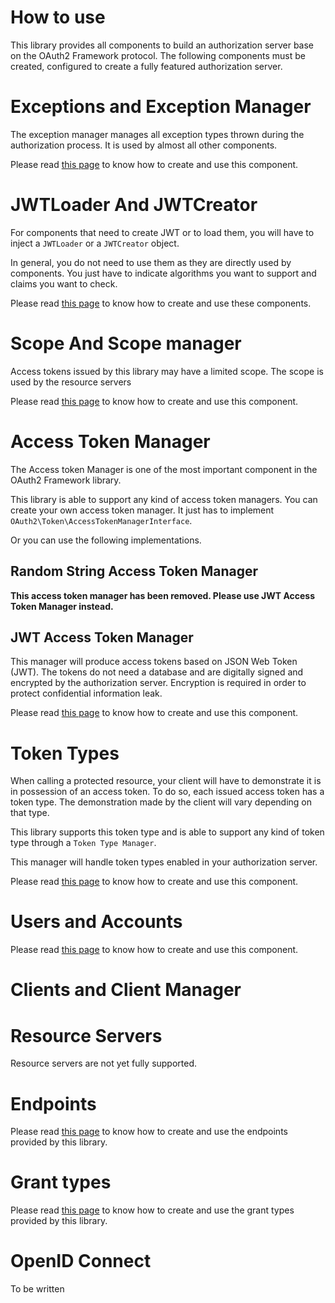 How to use
==========

This library provides all components to build an authorization server base on the OAuth2 Framework protocol.
The following components must be created, configured to create a fully featured authorization server.

# Exceptions and Exception Manager

The exception manager manages all exception types thrown during the authorization process.
It is used by almost all other components.

Please read [this page](component/exception.md) to know how to create and use this component.

# JWTLoader And JWTCreator

For components that need to create JWT or to load them, you will have to inject a `JWTLoader` or a `JWTCreator` object.

In general, you do not need to use them as they are directly used by components. You just have to indicate algorithms you want to support
and claims you want to check.

Please read [this page](component/jwt_loader_and_creator.md) to know how to create and use these components.

# Scope And Scope manager

Access tokens issued by this library may have a limited scope.
The scope is used by the resource servers 

Please read [this page](component/scope.md) to know how to create and use this component.

# Access Token Manager

The Access token Manager is one of the most important component in the OAuth2 Framework library.

This library is able to support any kind of access token managers.
You can create your own access token manager. It just has to implement `OAuth2\Token\AccessTokenManagerInterface`.

Or you can use the following implementations.

## Random String Access Token Manager

**This access token manager has been removed. Please use JWT Access Token Manager instead.**

## JWT Access Token Manager

This manager will produce access tokens based on JSON Web Token (JWT).
The tokens do not need a database and are digitally signed and encrypted by the authorization server.
Encryption is required in order to protect confidential information leak.

Please read [this page](component/jwt_access_token_manager.md) to know how to create and use this component.

# Token Types

When calling a protected resource, your client will have to demonstrate it is in possession of an access token.
To do so, each issued access token has a token type. The demonstration made by the client will vary depending on that type.

This library supports this token type and is able to support any kind of token type through a `Token Type Manager`.

This manager will handle token types enabled in your authorization server.

Please read [this page](component/token_type/manager.md) to know how to create and use this component.

# Users and Accounts

Please read [this page](component/user_manager.md) to know how to create and use this component.

# Clients and Client Manager

# Resource Servers

Resource servers are not yet fully supported.

# Endpoints

Please read [this page](component/endpoint/endpoints.md) to know how to create and use the endpoints provided by this library.

# Grant types

Please read [this page](component/grant/types.md) to know how to create and use the grant types provided by this library.

# OpenID Connect

To be written
